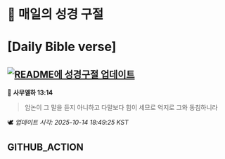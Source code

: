 # 🙏 매일의 성경 구절
# [Daily Bible verse]
## [![README에 성경구절 업데이트](https://github.com/DONGSUKA/first_test/actions/workflows/update-readme-bible.yml/badge.svg)](https://github.com/DONGSUKA/first_test/actions/workflows/update-readme-bible.yml)
<!-- START_BIBLE_VERSE -->
📖 **사무엘하 13:14**
> 암논이 그 말을 듣지 아니하고 다말보다 힘이 세므로 억지로 그와 동침하니라

🕊️ _업데이트 시각: 2025-10-14 18:49:25 KST_
  <!-- END_BIBLE_VERSE -->
## GITHUB_ACTION
